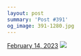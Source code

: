 ```yaml
---
layout: post
summary: 'Post #391'
og_image: 391-1280.jpg
---
```


<p>
  <time>
    <a href="/391">February 14, 2023</a>
  </time>
  <a href="/391">
    <img src="{{ site.assets_url }}/391-640.jpg" srcset="{{ site.assets_url }}/391-320.jpg 320w, {{ site.assets_url }}/391-640.jpg 640w, {{ site.assets_url }}/391-960.jpg 960w, {{ site.assets_url }}/391-1280.jpg 1280w" sizes="(min-width: 700px) 50vw, calc(100vw - 2rem)" />
  </a>
</p>
